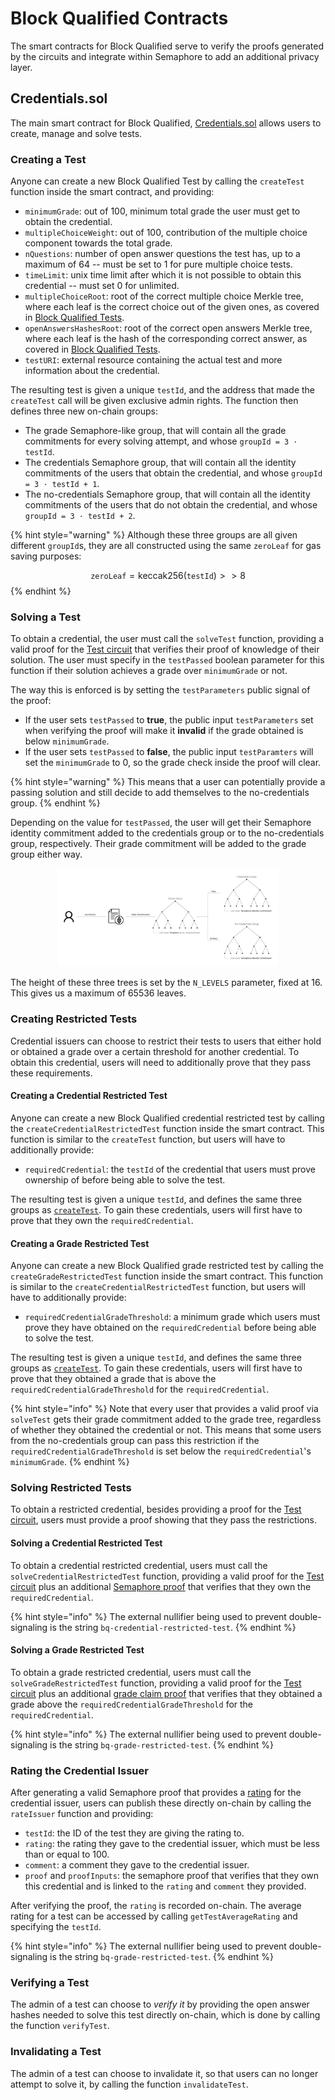 # Block Qualified Contracts

The smart contracts for Block Qualified serve to verify the proofs generated by the circuits and integrate within Semaphore to add an additional privacy layer.

## Credentials.sol

The main smart contract for Block Qualified, [Credentials.sol](../../packages/contracts/contracts/base/Credentials.sol) allows users to create, manage and solve tests.

### Creating a Test

Anyone can create a new Block Qualified Test by calling the `createTest` function inside the smart contract, and providing:
- `minimumGrade`: out of 100, minimum total grade the user must get to obtain the credential.
- `multipleChoiceWeight`: out of 100, contribution of the multiple choice component towards the total grade.
- `nQuestions`: number of open answer questions the test has, up to a maximum of 64 -- must be set to 1 for pure multiple choice tests.
- `timeLimit`: unix time limit after which it is not possible to obtain this credential -- must set 0 for unlimited.
- `multipleChoiceRoot`: root of the correct multiple choice Merkle tree, where each leaf is the correct choice out of the given ones, as covered in [Block Qualified Tests](block-qualified-tests.md).
- `openAnswersHashesRoot`: root of the correct open answers Merkle tree, where each leaf is the hash of the corresponding correct answer, as covered in [Block Qualified Tests](block-qualified-tests.md).
- `testURI`: external resource containing the actual test and more information about the credential.

The resulting test is given a unique `testId`, and the address that made the `createTest` call will be given exclusive admin rights. The function then defines three new on-chain groups:

- The grade Semaphore-like group, that will contain all the grade commitments for every solving attempt, and whose `groupId = 3 ⋅ testId`.
- The credentials Semaphore group, that will contain all the identity commitments of the users that obtain the credential, and whose `groupId = 3 ⋅ testId + 1`.
- The no-credentials Semaphore group, that will contain all the identity commitments of the users that do not obtain the credential, and whose `groupId = 3 ⋅ testId + 2`.

{% hint style="warning" %}
Although these three groups are all given different `groupId`s, they are all constructed using the same `zeroLeaf` for gas saving purposes:

$$
    \texttt{zeroLeaf} = \textrm{keccak256}(\texttt{testId}) >> 8
$$
{% endhint %}

### Solving a Test
To obtain a credential, the user must call the `solveTest` function, providing a valid proof for the [Test circuit](circuits.md#the-test-circuit) that verifies their proof of knowledge of their solution. The user must specify in the `testPassed` boolean parameter for this function if their solution achieves a grade over `minimumGrade` or not.

The way this is enforced is by setting the `testParameters` public signal of the proof: 
- If the user sets `testPassed` to **true**, the public input `testParameters` set when verifying the proof will make it **invalid** if the grade obtained is below `minimumGrade`.
- If the user sets `testPassed` to **false**, the public input `testParamters` will set the `minimumGrade` to 0, so the grade check inside the proof will clear.

{% hint style="warning" %}
This means that a user can potentially provide a passing solution and still decide to add themselves to the no-credentials group.
{% endhint %}

Depending on the value for `testPassed`, the user will get their Semaphore identity commitment added to the credentials group or to the no-credentials group, respectively. Their grade commitment will be added to the grade group either way.

<p align="center">
  <img src="./commitment-diagram.png" width=70% />
</p>

The height of these three trees is set by the `N_LEVELS` parameter, fixed at 16. This gives us a maximum of 65536 leaves.

### Creating Restricted Tests
Credential issuers can choose to restrict their tests to users that either hold or obtained a grade over a certain threshold for another credential. To obtain this credential, users will need to additionally prove that they pass these requirements.

#### Creating a Credential Restricted Test
Anyone can create a new Block Qualified credential restricted test by calling the `createCredentialRestrictedTest` function inside the smart contract. This function is similar to the `createTest` function, but users will have to additionally provide:
- `requiredCredential`: the `testId` of the credential that users must prove ownership of before being able to solve the test.

The resulting test is given a unique `testId`, and defines the same three groups as [`createTest`](#creating-a-test). To gain these credentials, users will first have to prove that they own the `requiredCredential`.

#### Creating a Grade Restricted Test
Anyone can create a new Block Qualified grade restricted test by calling the `createGradeRestrictedTest` function inside the smart contract. This function is similar to the `createCredentialRestrictedTest` function, but users will have to additionally provide:
- `requiredCredentialGradeThreshold`: a minimum grade which users must prove they have obtained on the `requiredCredential` before being able to solve the test.

The resulting test is given a unique `testId`, and defines the same three groups as [`createTest`](#creating-a-test). To gain these credentials, users will first have to prove that they obtained a grade that is above the `requiredCredentialGradeThreshold` for the `requiredCredential`.

{% hint style="info" %}
Note that every user that provides a valid proof via `solveTest` gets their grade commitment added to the grade tree, regardless of whether they obtained the credential or not. This means that some users from the no-credentials group can pass this restriction if the `requiredCredentialGradeThreshold` is set below the `requiredCredential`'s `minimumGrade`.
{% endhint %}

### Solving Restricted Tests
To obtain a restricted credential, besides providing a proof for the [Test circuit](circuits.md#the-test-circuit), users must provide a proof showing that they pass the restrictions.



#### Solving a Credential Restricted Test
To obtain a credential restricted credential, users must call the `solveCredentialRestrictedTest` function, providing a valid proof for the [Test circuit](circuits.md#the-test-circuit) plus an additional [Semaphore proof](https://semaphore.appliedzkp.org/docs/guides/proofs) that verifies that they own the `requiredCredential`.

{% hint style="info" %}
The external nullifier being used to prevent double-signaling is the string `bq-credential-restricted-test`.
{% endhint %}

#### Solving a Grade Restricted Test
To obtain a grade restricted credential, users must call the `solveGradeRestrictedTest` function, providing a valid proof for the [Test circuit](circuits.md#the-test-circuit) plus an additional [grade claim proof](circuits.md#the-grade-claim-circuit) that verifies that they obtained a grade above the `requiredCredentialGradeThreshold` for the `requiredCredential`.

{% hint style="info" %}
The external nullifier being used to prevent double-signaling is the string `bq-grade-restricted-test`.
{% endhint %}

### Rating the Credential Issuer
After generating a valid Semaphore proof that provides a [rating](../guides/functionalities/credential-issuer-rating.md) for the credential issuer, users can publish these directly on-chain by calling the `rateIssuer` function and providing:
- `testId`: the ID of the test they are giving the rating to.
- `rating`: the rating they gave to the credential issuer, which must be less than or equal to 100.
- `comment`: a comment they gave to the credential issuer.
- `proof` and `proofInputs`: the semaphore proof that verifies that they own this credential and is linked to the `rating` and `comment` they provided.

After verifying the proof, the `rating` is recorded on-chain. The average rating for a test can be accessed by calling `getTestAverageRating` and specifying the `testId`. 

{% hint style="info" %}
The external nullifier being used to prevent double-signaling is the string `bq-grade-restricted-test`.
{% endhint %}

### Verifying a Test
The admin of a test can choose to _verify it_ by providing the open answer hashes needed to solve this test directly on-chain, which is done by calling the function `verifyTest`.

### Invalidating a Test
The admin of a test can choose to invalidate it, so that users can no longer attempt to solve it, by calling the function `invalidateTest`.
